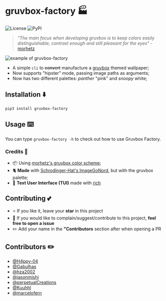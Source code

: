 # gruvbox-factory 🏭
![License](https://img.shields.io/github/license/paulopacitti/gruvbox-factory?color=b8bb26&style=flat-square)
![PyPI](https://img.shields.io/pypi/v/gruvbox-factory?color=fb4934&style=flat-square)

> _"The main focus when developing gruvbox is to keep colors easily distinguishable, contrast enough and still pleasant for the eyes"_ - [morhetz](https://github.com/morhetz)

![example of gruvbox-factory](https://raw.githubusercontent.com/paulopacitti/gruvbox-factory/master/example.png)

- A simple `cli` to ~~convert~~ manufacture a [gruvbox](https://github.com/morhetz/gruvbox) themed wallpaper;
- Now supports "hipster" mode, passing image paths as arguments;
- Now has two different palettes: *panther* "pink" and *snoopy* white;

## Installation ⬇️
`pip3 install gruvbox-factory`

## Usage ⌨️
You can type `gruvbox-factory -h` to check out how to use Gruvbox Factory.

### Credits 🎥
- 📦 Using [morhetz's gruvbox color scheme](https://github.com/morhetz);
- 🐈 **Made** with [Schrodinger-Hat's ImageGoNord](https://github.com/Schroedinger-Hat/ImageGoNord), but with the gruvbox palette;
- 💄 **Text User Interface (TUI)** made with [rich](https://github.com/willmcgugan/rich)

## Contributing 💕
- ⭐ If you like it, leave your **star** in this project 
- 💟 If you would like to complain/suggest/contribute to this project, **feel free to open a issue**
- ✏️ Add your name in the **"Contributors** section after when opening a PR

## Contributors ✏️ 

- [@H4ppy-04](https://github.com/H4ppy-04)
- [@Gabulhas](https://github.com/Gabulhas)
- [@hza2002](https://github.com/hza2002)
- [@jasonmishi](https://github.com/jasonmishi)
- [@perpetualCreations](https://github.com/perpetualCreations)
- [@Kuuhhl](https://github.com/Kuuhhl)
- [@marcelofern](https://github.com/marcelofern)

